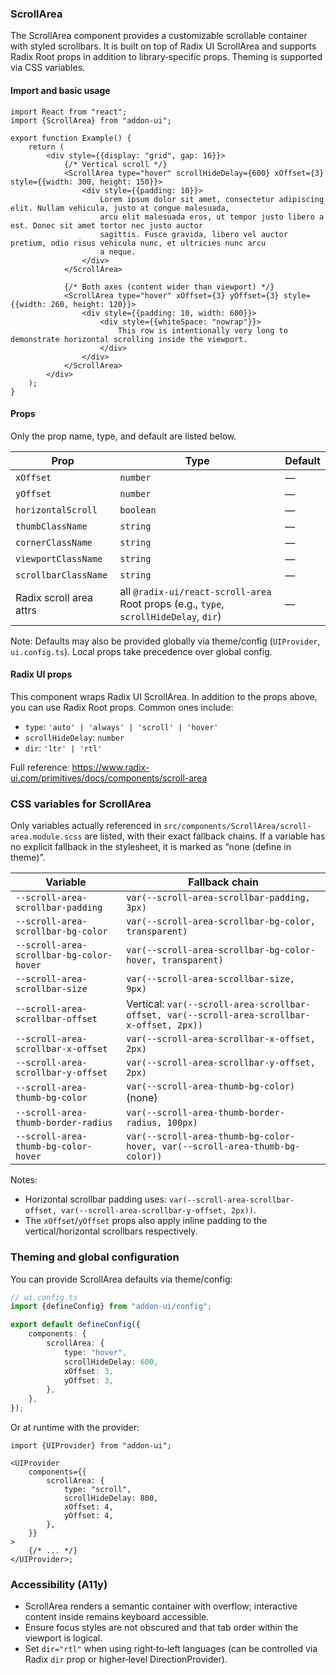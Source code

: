 ### ScrollArea

The ScrollArea component provides a customizable scrollable container with styled scrollbars. It is built on top of Radix UI ScrollArea and supports Radix Root props in addition to library‑specific props. Theming is supported via CSS variables.

#### Import and basic usage

```tsx
import React from "react";
import {ScrollArea} from "addon-ui";

export function Example() {
    return (
        <div style={{display: "grid", gap: 16}}>
            {/* Vertical scroll */}
            <ScrollArea type="hover" scrollHideDelay={600} xOffset={3} style={{width: 300, height: 150}}>
                <div style={{padding: 10}}>
                    Lorem ipsum dolor sit amet, consectetur adipiscing elit. Nullam vehicula, justo at congue malesuada,
                    arcu elit malesuada eros, ut tempor justo libero a est. Donec sit amet tortor nec justo auctor
                    sagittis. Fusce gravida, libero vel auctor pretium, odio risus vehicula nunc, et ultricies nunc arcu
                    a neque.
                </div>
            </ScrollArea>

            {/* Both axes (content wider than viewport) */}
            <ScrollArea type="hover" xOffset={3} yOffset={3} style={{width: 260, height: 120}}>
                <div style={{padding: 10, width: 600}}>
                    <div style={{whiteSpace: "nowrap"}}>
                        This row is intentionally very long to demonstrate horizontal scrolling inside the viewport.
                    </div>
                </div>
            </ScrollArea>
        </div>
    );
}
```

#### Props

Only the prop name, type, and default are listed below.

| Prop                    | Type                                                                                  | Default |
| ----------------------- | ------------------------------------------------------------------------------------- | ------- |
| `xOffset`               | `number`                                                                              | —       |
| `yOffset`               | `number`                                                                              | —       |
| `horizontalScroll`      | `boolean`                                                                             | —       |
| `thumbClassName`        | `string`                                                                              | —       |
| `cornerClassName`       | `string`                                                                              | —       |
| `viewportClassName`     | `string`                                                                              | —       |
| `scrollbarClassName`    | `string`                                                                              | —       |
| Radix scroll area attrs | all `@radix-ui/react-scroll-area` Root props (e.g., `type`, `scrollHideDelay`, `dir`) | —       |

Note: Defaults may also be provided globally via theme/config (`UIProvider`, `ui.config.ts`). Local props take precedence over global config.

#### Radix UI props

This component wraps Radix UI ScrollArea. In addition to the props above, you can use Radix Root props. Common ones include:

- `type`: `'auto' | 'always' | 'scroll' | 'hover'`
- `scrollHideDelay`: `number`
- `dir`: `'ltr' | 'rtl'`

Full reference:
https://www.radix-ui.com/primitives/docs/components/scroll-area

### CSS variables for ScrollArea

Only variables actually referenced in `src/components/ScrollArea/scroll-area.module.scss` are listed, with their exact fallback chains. If a variable has no explicit fallback in the stylesheet, it is marked as “none (define in theme)”.

| Variable                                 | Fallback chain                                                                              |
| ---------------------------------------- | ------------------------------------------------------------------------------------------- |
| `--scroll-area-scrollbar-padding`        | `var(--scroll-area-scrollbar-padding, 3px)`                                                 |
| `--scroll-area-scrollbar-bg-color`       | `var(--scroll-area-scrollbar-bg-color, transparent)`                                        |
| `--scroll-area-scrollbar-bg-color-hover` | `var(--scroll-area-scrollbar-bg-color-hover, transparent)`                                  |
| `--scroll-area-scrollbar-size`           | `var(--scroll-area-scrollbar-size, 9px)`                                                    |
| `--scroll-area-scrollbar-offset`         | Vertical: `var(--scroll-area-scrollbar-offset, var(--scroll-area-scrollbar-x-offset, 2px))` |
| `--scroll-area-scrollbar-x-offset`       | `var(--scroll-area-scrollbar-x-offset, 2px)`                                                |
| `--scroll-area-scrollbar-y-offset`       | `var(--scroll-area-scrollbar-y-offset, 2px)`                                                |
| `--scroll-area-thumb-bg-color`           | `var(--scroll-area-thumb-bg-color)` (none)                                                  |
| `--scroll-area-thumb-border-radius`      | `var(--scroll-area-thumb-border-radius, 100px)`                                             |
| `--scroll-area-thumb-bg-color-hover`     | `var(--scroll-area-thumb-bg-color-hover, var(--scroll-area-thumb-bg-color))`                |

Notes:

- Horizontal scrollbar padding uses: `var(--scroll-area-scrollbar-offset, var(--scroll-area-scrollbar-y-offset, 2px))`.
- The `xOffset`/`yOffset` props also apply inline padding to the vertical/horizontal scrollbars respectively.

### Theming and global configuration

You can provide ScrollArea defaults via theme/config:

```ts
// ui.config.ts
import {defineConfig} from "addon-ui/config";

export default defineConfig({
    components: {
        scrollArea: {
            type: "hover",
            scrollHideDelay: 600,
            xOffset: 3,
            yOffset: 3,
        },
    },
});
```

Or at runtime with the provider:

```tsx
import {UIProvider} from "addon-ui";

<UIProvider
    components={{
        scrollArea: {
            type: "scroll",
            scrollHideDelay: 800,
            xOffset: 4,
            yOffset: 4,
        },
    }}
>
    {/* ... */}
</UIProvider>;
```

### Accessibility (A11y)

- ScrollArea renders a semantic container with overflow; interactive content inside remains keyboard accessible.
- Ensure focus styles are not obscured and that tab order within the viewport is logical.
- Set `dir="rtl"` when using right‑to‑left languages (can be controlled via Radix `dir` prop or higher‑level DirectionProvider).
